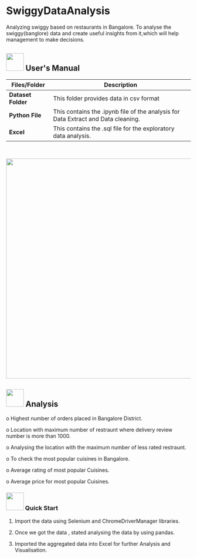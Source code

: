 # SwiggyDataAnalysis
Analyzing swiggy based on restaurants in Bangalore.
         To analyse the swiggy(banglore) data and create useful 
insights from it,which will help management to make decisions.
##  <img src="https://user-images.githubusercontent.com/106439762/181935629-b3c47bd3-77fb-4431-a11c-ff8ba0942b63.gif" width="48" height="48"> **User's Manual**
| Files/Folder| Description |
| ------------- | ------------- |
| **Dataset Folder** | This folder provides data  in csv format |
| **Python File** | This contains the .ipynb file of the analysis for Data Extract and Data cleaning.  |
| **Excel** | This contains the .sql file for the exploratory data analysis.  |
<br>

<p align="center"><img src=https://github.com/Vishwanath-J-25/SwiggyDataAnalysis/assets/137754888/135f18e2-1329-4605-91b2-9b1d6f1e4743" width="600" ></p>

##  <img src="https://github.com/Vishwanath-J-25/SwiggyDataAnalysis/assets/137754888/d0cb78da-cc6b-42b1-857c-cf11f73279d7"  width="48" height="48"> Analysis
o   Highest number of orders placed in Bangalore District.

o   Location with maximum number of restraunt where delivery review number is more than 1000.

o   Analysing the location with the maximum number of less rated restraunt.

o   To check the most popular cuisines in Bangalore.

o   Average rating of most popular Cuisines.

o    Average price for most popular Cuisines.



###  <img src="https://github.com/Vishwanath-J-25/SwiggyDataAnalysis/assets/137754888/1a7a3146-fd02-4801-a365-22b7de55c3a6" width="48" height="48" > Quick Start

1. Import the data using Selenium and ChromeDriverManager libraries.

2. Once we got the data , stated analysing the data by using pandas.

3. Imported the aggregated data into Excel for further Analysis and Visualisation.

<p align="center"><img src="

  



